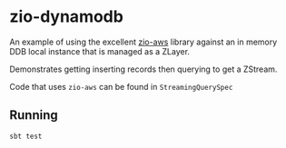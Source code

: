 # zio-dynamodb

An example of using the excellent [zio-aws](https://github.com/vigoo/zio-aws) library against an in memory DDB local 
instance that is managed as a ZLayer.

Demonstrates getting inserting records then querying to get a ZStream.

Code that uses `zio-aws` can be found in `StreamingQuerySpec`

## Running 

    sbt test    